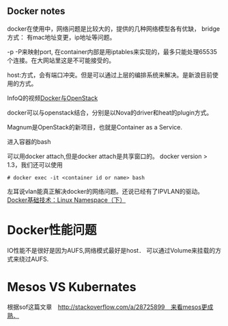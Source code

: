 Docker notes
-------------

docker在使用中，网络问题是比较大的，提供的几种网络模型各有优缺，
bridge 方式： 有mac地址变更，ip地址等问题。

 -p -P来映射port, 在container内部是用iptables来实现的，最多只能处理65535个连接。在大网站里这是不可能接受的。



host:方式，会有端口冲突。但是可以通过上层的编排系统来解决。是新浪目前使用的方式。



InfoQ的视频[Docker与OpenStack](http://www.infoq.com/cn/presentations/docker-and-openstack?utm_campaign=infoq_content&utm_source=infoq&utm_medium=feed&utm_term=global)


docker可以与openstack结合，分别是以Nova的driver和heat的plugin方式。

Magnum是OpenStack的新项目，也就是Container as a Service.


进入容器的bash

可以用docker attach,但是docker attach是共享窗口的。
docker version > 1.3，我们还可以使用
```
# docker exec -it <container id or name> bash
```

左耳说vlan能真正解决docker的网络问题。还说已经有了IPVLAN的驱动。   
[Docker基础技术：Linux Namespace（下）](http://coolshell.cn/articles/17029.html)


# Docker性能问题
IO性能不是很好是因为AUFS,网络模式最好是host．
可以通过Volume来挂载的方式来绕过AUFS.


# Mesos VS Kubernates
根据sof这篇文章　http://stackoverflow.com/a/28725899　来看mesos更成熟．




